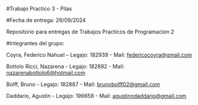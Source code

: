 #Trabajo Practico 3 - Pilas

#Fecha de entrega: 26/09/2024

Repositorio para entregas de Trabajos Practicos de Programacion 2

#Integrantes del grupo:

Coyra, Federico Nahuel – Legajo: 182939 - Mail: federicocoyra@gmail.com

Bottolo Ricci, Nazarena - Legajo: 182892 - Mail: nazarenabottolo6@hotmail.com

Bolff, Bruno - Legajo: 182887 - Mail: brunobolff02@gmail.com

Daddario, Agustin - Legajo: 196658 - Mail: agustinndaddario@gmail.com
